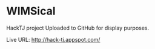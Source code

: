 WIMSical
========

HackTJ project
Uploaded to GitHub for display purposes.

Live URL: http://hack-tj.appspot.com/
